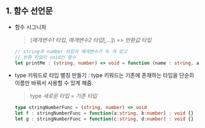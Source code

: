 ## 1. 함수 선언문
   - 함수 시그니처
   
      > (<i>매개변수1 타입</i>, <i>매개변수2 타입</i>[,...]) => <i>반환값 타입</i>
      ```typescript
      // string과 number 타입의 매개변수가 두 개 있고
      // 반환 타입이 void인 함수
      let printMe : (string, number) => void = function (name : string, age: number) : void {}
      ```
   
   - type 키워드로 타입 별칭 만들기 : type 키워드는 기존에 존재하는 타입을 단순히 이름만 바꿔서 사용할 수 있게 해줌.
   
      > type <i>새로운 타입</i> = <i>기존 타입</i> 

      ```typescript
      type stringNumberFunc = (string, number) => void
      let f : stringNumberFunc = function(a:string, b:number) : void {}
      let g : stringNumberFunc = function(c:string, d:number) : void {}
      ```
